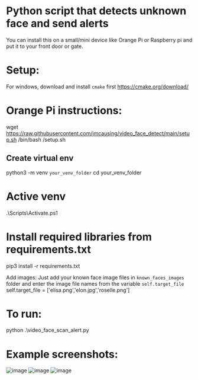# Python script that detects unknown face and send alerts
You can install this on a small/mini device like Orange Pi or Raspberry pi and put it to your front door or gate.


# Setup:
For windows, download and install `cmake` first https://cmake.org/download/

# Orange Pi instructions:
wget https://raw.githubusercontent.com/jmcausing/video_face_detect/main/setup.sh
/bin/bash /setup.sh



## Create virtual env
python3 -m venv `your_venv_folder`
cd your_venv_folder
# Active venv
.\Scripts\Activate.ps1 
# Install required libraries from requirements.txt
pip3 install -r requirements.txt

Add images:
Just add your known face image files in `known_faces_images` folder and enter the image file names from the variable `self.target_file`
self.target_file = ['elisa.png','elon.jpg','roselle.png']

# To run: 
python .\video_face_scan_alert.py

# Example screenshots:
![image](https://user-images.githubusercontent.com/10601417/192078778-3de45591-6623-40be-8da0-09893618cd4f.png)
![image](https://user-images.githubusercontent.com/10601417/193448954-c2fe8753-6803-4b58-878b-f22ffb013d49.png)
![image](https://user-images.githubusercontent.com/10601417/193448932-5165ce96-7f1f-4566-926a-1bfbaf9a616b.png)
